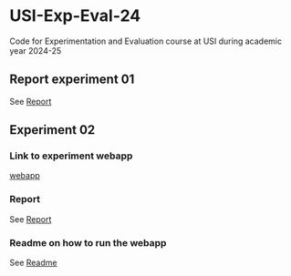# USI-Exp-Eval-24

Code for Experimentation and Evaluation course at USI during academic year 2024-25

## Report experiment 01

See [Report](experiment1/report/template.pdf)

## Experiment 02

### Link to experiment webapp

[webapp](https://code-comprehension.vercel.app)

### Report

See [Report](experiment2/report/template.pdf)

### Readme on how to run the webapp

See [Readme](<[experiment2/code-comprehension/README.md](https://github.com/frovaaa/exp-eval-code-comprehension/blob/dd299dc29b19733f4d4a3099ad06cdc92c4323b6/README.md)>)
